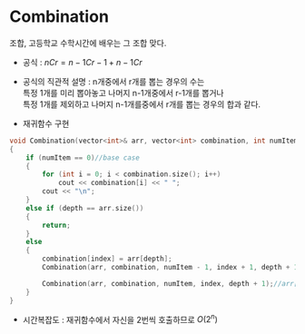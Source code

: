 # Combination
조합, 고등학교 수학시간에 배우는 그 조합 맞다.
- 공식 : $nCr = n-1Cr-1 + n-1Cr$
- 공식의 직관적 설명 : n개중에서 r개를 뽑는 경우의 수는  
특정 1개를 미리 뽑아놓고 나머지 n-1개중에서 r-1개를 뽑거나  
특정 1개를 제외하고 나머지 n-1개를중에서 r개를 뽑는 경우의 합과 같다.  

- 재귀함수 구현
```cpp
void Combination(vector<int>& arr, vector<int> combination, int numItem, int index, int depth)
{
	if (numItem == 0)//base case
	{
		for (int i = 0; i < combination.size(); i++)
			cout << combination[i] << " ";
		cout << "\n";
	}
	else if (depth == arr.size())  
	{
		return;
	}
	else
	{
		combination[index] = arr[depth];
		Combination(arr, combination, numItem - 1, index + 1, depth + 1);//arr[depth]를 뽑은 경우

		Combination(arr, combination, numItem, index, depth + 1);//arr[depth]를 안뽑은 경우
	}
}
```
 - 시간복잡도 : 재귀함수에서 자신을 2번씩 호출하므로 $O(2^n)$  
